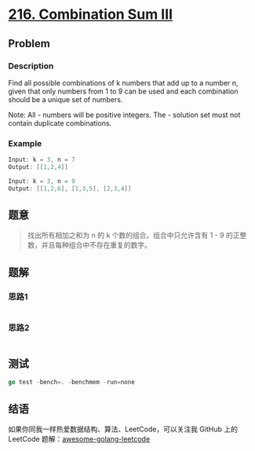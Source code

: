 # [216. Combination Sum III][title]

## Problem

### Description

Find all possible combinations of k numbers that add up to a number n, given that only numbers from 1 to 9 can be used and each combination should be a unique set of numbers.

Note:
All - numbers will be positive integers.
The - solution set must not contain duplicate combinations.


### Example
```cpp
Input: k = 3, n = 7
Output: [[1,2,4]]

Input: k = 3, n = 9
Output: [[1,2,6], [1,3,5], [2,3,4]]
```

## 题意
>找出所有相加之和为 n 的 k 个数的组合。组合中只允许含有 1 - 9 的正整数，并且每种组合中不存在重复的数字。

## 题解
### 思路1
>

```go

```

### 思路2
>

```go

```

## 测试
```go
go test -bench=. -benchmem -run=none
```


## 结语

如果你同我一样热爱数据结构、算法、LeetCode，可以关注我 GitHub 上的 LeetCode 题解：[awesome-golang-leetcode][me]

[title]: https://leetcode.com/problems/combination-sum-iii/
[me]: https://github.com/kylesliu/awesome-golang-algorithm
